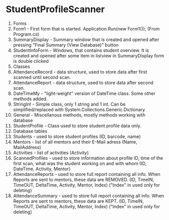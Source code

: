 # StudentProfileScanner
1. Forms
  1. Form1 - First form that is started.  Application.Run(new Form1()); (From Program.cs)
  2. SummaryDisplay - Summary window that is created and opened after pressing "Final Summary (View Database)" button
  3. StudentInfoForm - Windows, that contains student overview. It is created and opened after some item in listview in SummaryDisplay form is double clicked
2. Classes
  1. AttendanceRecord - data structure, used to store data after first scanned until second scan.
  2. AttendanceReport - data structure, used to store data after second scan.
  3. DateTimeMy - "light-weight" version of DateTime class. Some other methods added.
  4. StringInt - Simple class, only 1 string and 1 int. Can be simplified/replaced with System.Collections.Generic.Dictionary
  5. General - Miscellanous methods, mostly methods working with database
  6. StudentProfile - Class used to store student profile data only.
3. Database tables
  1. Students - used to store student profiles (ID, barcode, name)
  2. Mentors - list of all mentors and their E-Mail adress (Name, MailAddress)
  3. Activities - list of activities (Activity)
  4. ScannedProfiles - used to store information about profile ID, time of the first scan, what was the student working on and with whom (ID, DateTime, Activity, Mentor)
  5. AttendanceReports - used to store full report containing all info. When Reports are sent to mentors, these data are REMOVED. (ID, TimeIN, TimeOUT, DeltaTime, Activity, Mentor, Index) ("Index" in used only for deleting)
  6. AttendanceSummary - used to store full report containing all info. When Reports are sent to mentors, these data are KEPT. (ID, TimeIN, TimeOUT, DeltaTime, Activity, Mentor, Index) ("Index" in used only for deleting)
